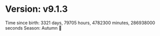 # Version: v9.1.3
Time since birth: 3321 days, 79705 hours, 4782300 minutes, 286938000 seconds
Season: Autumn 🍁
